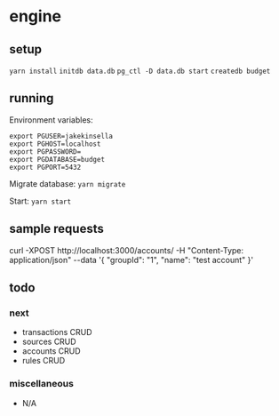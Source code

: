 # engine

## setup
`yarn install`
`initdb data.db`
`pg_ctl -D data.db start`
`createdb budget`

## running

Environment variables:
```
export PGUSER=jakekinsella
export PGHOST=localhost
export PGPASSWORD=
export PGDATABASE=budget
export PGPORT=5432
```

Migrate database:
`yarn migrate`

Start:
`yarn start`

## sample requests
curl -XPOST http://localhost:3000/accounts/ -H "Content-Type: application/json" --data '{ "groupId": "1", "name": "test account" }'

## todo

### next
 - transactions CRUD
 - sources CRUD
 - accounts CRUD
 - rules CRUD

### miscellaneous
 - N/A
